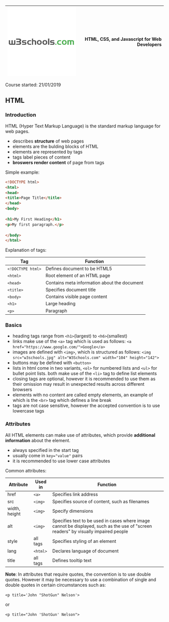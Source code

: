 |![W3Schools](w3.png)| **HTML, CSS, and Javascript for Web Developers** |
|----------------------------------|--------------------:|

Course started: 21/01/2019

## HTML

### Introduction

HTML (Hyper Text Markup Language) is the standard markup language for web pages.

- describes **structure** of web pages
- elements are the bulding blocks of HTML
- elements are represented by tags
- tags label pieces of content
- **broswers render content** of page from tags

Simple example:

```HTML
<!DOCTYPE html>
<html>
<head>
<title>Page Title</title>
</head>
<body>

<h1>My First Heading</h1>
<p>My first paragraph.</p>

</body>
</html>
```

Explanation of tags:

|Tag|Function|
|---|--------|
|```<!DOCTYPE html>```|Defines document to be HTML5|
|```<html>```|Root element of an HTML page|
|```<head>```|Contains meta information about the document|
|```<title>```|Specifies document title|
|```<body>```|Contains visible page content|
|```<h1>```|Large heading|
|```<p>```|Paragraph|

### Basics

- heading tags range from ```<h1>```(largest) to ```<h6>```(smallest)
- links make use of the ```<a>``` tag which is used as follows: ```<a href="https://www.google.com/">Google</a>```
- images are defined with ```<img>```, which is structured as follows: ```<img src="w3schools.jpg" alt="W3Schools.com" width="104" height="142">```
- buttons may be defined with ```<button>```
- lists in html come in two variants, ```<ol>``` for numbered lists and ```<ul>``` for bullet point lists. both make use of the ```<li>``` tag to define list elements
- closing tags are optional, however it is recommended to use them as their omission may result in unexpected results across different browsers
- elements with no content are called empty elements, an example of which is the ```<br>``` tag which defines a line break
- tags are not case sensitive, however the accepted convention is to use lowercase tags

### Attributes

All HTML elements can make use of attributes, which provide **additional information** about the element.

- always specified in the start tag
- usually come in ```key="value"``` pairs
- it is recommended to use lower case attributes

Common attributes:

|Attribute|Used in|Function|
|---------|-------|--------|
|href|```<a>```|Specifies link address|
|src|```<img>```|Specifies source of content, such as filenames|
|width, height|```<img>```|Specify dimensions|
|alt|```<img>```|Specifies text to be used in cases where image cannot be displayed, such as the use of "screen readers" by visually impaired people|
|style|all tags|Specifies styling of an element|
|lang|```<html>```|Declares language of document|
|title|all tags|Defines tooltip text|

**Note**: In attributes that require quotes, the convention is to use double quotes. However it may be necessary to use a combination of single and double quotes in certain circumstances such as:

```<p title='John "ShotGun" Nelson'>```

or

```<p title="John 'ShotGun' Nelson">```
